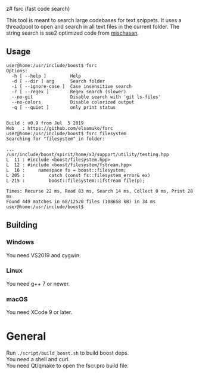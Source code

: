 z# fsrc (fast code search)

This tool is meant to search large codebases for text snippets. It uses a threadpool to open and search in all text files in the current folder.
The string search is sse2 optimized code from [mischasan](https://mischasan.wordpress.com/2011/07/16/convergence-sse2-and-strstr/).

## Usage
```console
user@home:/usr/include/boost$ fsrc
Options:
  -h [ --help ]         Help
  -d [ --dir ] arg      Search folder
  -i [ --ignore-case ]  Case insensitive search
  -r [ --regex ]        Regex search (slower)
  --no-git              Disable search with 'git ls-files'
  --no-colors           Disable colorized output
  -q [ --quiet ]        only print status


Build : v0.9 from Jul  5 2019
Web   : https://github.com/elsamuko/fsrc
user@home:/usr/include/boost$ fsrc filesystem
Searching for "filesystem" in folder:

...
/usr/include/boost/spirit/home/x3/support/utility/testing.hpp
L  11 : #include <boost/filesystem.hpp>
L  12 : #include <boost/filesystem/fstream.hpp>
L  16 :     namespace fs = boost::filesystem;
L 205 :         catch (const fs::filesystem_error& ex)
L 215 :         boost::filesystem::ifstream file(p);

Times: Recurse 22 ms, Read 83 ms, Search 14 ms, Collect 0 ms, Print 28 ms
Found 449 matches in 68/12520 files (108658 kB) in 34 ms
user@home:/usr/include/boost$
```

## Building

### Windows
You need VS2019 and cygwin.

### Linux
You need g++ 7 or newer.

### macOS
You need XCode 9 or later.

# General
Run `./script/build_boost.sh` to build boost deps.  
You need a shell and curl.  
You need Qt/qmake to open the fscr.pro build file.
